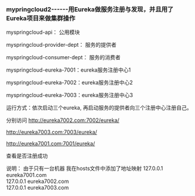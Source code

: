 
### mypringcloud2------用Eureka做服务注册与发现，并且用了Eureka项目来做集群操作


myspringcloud-api： 公用模块

myspringcloud-provider-dept： 服务的提供者

myspringcloud-consumer-dept： 服务的消费者

myspringcloud-eureka-7001：eureka服务注册中心1

myspringcloud-eureka-7002：eureka服务注册中心2

myspringcloud-eureka-7003：eureka服务注册中心3


运行方式：依次启动三个eureka, 再启动服务的提供者向三个注册中心注册自己。 

分别访问 http://eureka7002.com:7002/eureka/ 

http://eureka7003.com:7003/eureka/

http://eureka7001.com:7001/eureka/

查看是否注册成功


说明：
由于只有一台机器 我在hosts文件中添加了地址映射
127.0.0.1   eureka7001.com      
127.0.0.1   eureka7002.com      
127.0.0.1   eureka7003.com      
